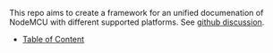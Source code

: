 This repo aims to create a framework for an unified documenation of NodeMCU with different supported platforms.
See [github discussion](https://github.com/nodemcu/nodemcu-firmware/issues/2299).

- [Table of Content](handbook/toc.md)

